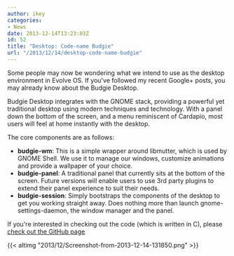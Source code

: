 ```yaml
---
author: ikey
categories:
- News
date: 2013-12-14T13:23:03Z
id: 52
title: "Desktop: Code-name Budgie"
url: "/2013/12/14/desktop-code-name-budgie"
---
```


Some people may now be wondering what we intend to use as the desktop environment in Evolve OS. If you've followed my recent Google+ posts, you may already know about the Budgie Desktop.

Budgie Desktop integrates with the GNOME stack, providing a powerful yet traditional desktop using modern techniques and technology. With a panel down the bottom of the screen, and a menu reminiscent of 
Cardapio, most users will feel at home instantly with the desktop.
<!--more-->

The core components are as follows:

- **budgie-wm**: This is a simple wrapper around libmutter, which is used by GNOME Shell. We use it to manage our windows, customize animations and provide a wallpaper of your choice.
- **budgie-panel**: A traditional panel that currently sits at the bottom of the screen. Future versions will enable users to use 3rd party plugins to extend their panel experience to suit their needs.
- **budgie-session**: Simply bootstraps the components of the desktop to get you working straight away. Does nothing more than launch gnome-settings-daemon, the window manager and the panel.

If you're interested in checking out the code (which is written in C), please [check out the GitHub page](https://github.com/solus-project/budgie-desktop)

{{< altimg "2013/12/Screenshot-from-2013-12-14-131850.png" >}}
